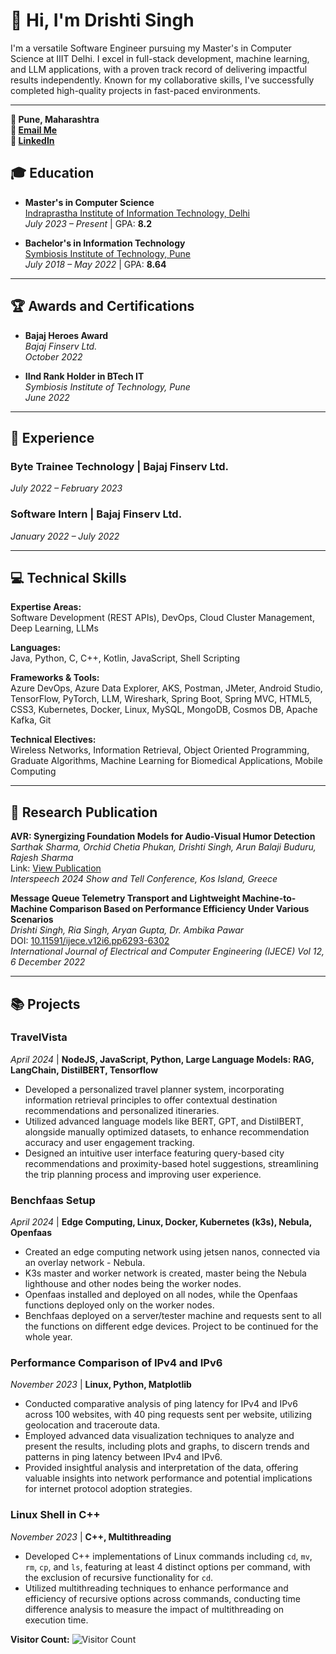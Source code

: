 # 👋 Hi, I'm Drishti Singh

I'm a versatile Software Engineer pursuing my Master's in Computer Science at IIIT Delhi. I excel in full-stack development, machine learning, and LLM applications, with a proven track record of delivering impactful results independently. Known for my collaborative skills, I've successfully completed high-quality projects in fast-paced environments.

---

**📍 Pune, Maharashtra**  
**📧 [Email Me](mailto:drishti.singh207@gmail.com)**  
**🔗 [LinkedIn](https://www.linkedin.com/in/drishti-singh-0685591a9/)**


## 🎓 Education

- **Master's in Computer Science**  
  [Indraprastha Institute of Information Technology, Delhi](https://www.iiitd.ac.in)  
  _July 2023 – Present_ | GPA: **8.2**

- **Bachelor's in Information Technology**  
  [Symbiosis Institute of Technology, Pune](https://www.sitpune.edu.in)  
  _July 2018 – May 2022_ | GPA: **8.64**

---

## 🏆 Awards and Certifications

- **Bajaj Heroes Award**  
  *Bajaj Finserv Ltd.*  
  _October 2022_

- **IInd Rank Holder in BTech IT**  
  *Symbiosis Institute of Technology, Pune*  
  _June 2022_

---
## 💼 Experience

### Byte Trainee Technology | Bajaj Finserv Ltd.
_July 2022 – February 2023_

### Software Intern | Bajaj Finserv Ltd.
_January 2022 – July 2022_

---

## 💻 Technical Skills

**Expertise Areas:**  
Software Development (REST APIs), DevOps, Cloud Cluster Management, Deep Learning, LLMs

**Languages:**  
Java, Python, C, C++, Kotlin, JavaScript, Shell Scripting

**Frameworks & Tools:**  
Azure DevOps, Azure Data Explorer, AKS, Postman, JMeter, Android Studio, TensorFlow, PyTorch, LLM, Wireshark, Spring Boot, Spring MVC, HTML5, CSS3, Kubernetes, Docker, Linux, MySQL, MongoDB, Cosmos DB, Apache Kafka, Git

**Technical Electives:**  
Wireless Networks, Information Retrieval, Object Oriented Programming, Graduate Algorithms, Machine Learning for Biomedical Applications, Mobile Computing

---

## 📑 Research Publication

**AVR: Synergizing Foundation Models for Audio-Visual Humor Detection**  
*Sarthak Sharma, Orchid Chetia Phukan, Drishti Singh, Arun Balaji Buduru, Rajesh Sharma*  
Link: [View Publication](https://scholar.google.com/citations?view_op=view_citation&hl=en&user=F6AHdV4AAAAJ&citation_for_view=F6AHdV4AAAAJ:u5HHmVD_uO8C)  
*Interspeech 2024 Show and Tell Conference, Kos Island, Greece*


**Message Queue Telemetry Transport and Lightweight Machine-to-Machine Comparison Based on Performance Efficiency Under Various Scenarios**  
*Drishti Singh, Ria Singh, Aryan Gupta, Dr. Ambika Pawar*  
DOI: [10.11591/ijece.v12i6.pp6293-6302](https://doi.org/10.11591/ijece.v12i6.pp6293-6302)  
*International Journal of Electrical and Computer Engineering (IJECE) Vol 12, 6 December 2022*

---

## 📚 Projects

### TravelVista
_April 2024_ | **NodeJS, JavaScript, Python, Large Language Models: RAG, LangChain, DistilBERT, Tensorflow**

- Developed a personalized travel planner system, incorporating information retrieval principles to offer contextual destination recommendations and personalized itineraries.
- Utilized advanced language models like BERT, GPT, and DistilBERT, alongside manually optimized datasets, to enhance recommendation accuracy and user engagement tracking.
- Designed an intuitive user interface featuring query-based city recommendations and proximity-based hotel suggestions, streamlining the trip planning process and improving user experience.

### Benchfaas Setup
_April 2024_ | **Edge Computing, Linux, Docker, Kubernetes (k3s), Nebula, Openfaas**

- Created an edge computing network using jetsen nanos, connected via an overlay network - Nebula.
- K3s master and worker network is created, master being the Nebula lighthouse and other nodes being the worker nodes.
- Openfaas installed and deployed on all nodes, while the Openfaas functions deployed only on the worker nodes.
- Benchfaas deployed on a server/tester machine and requests sent to all the functions on different edge devices. Project to be continued for the whole year.

### Performance Comparison of IPv4 and IPv6
_November 2023_ | **Linux, Python, Matplotlib**

- Conducted comparative analysis of ping latency for IPv4 and IPv6 across 100 websites, with 40 ping requests sent per website, utilizing geolocation and traceroute data.
- Employed advanced data visualization techniques to analyze and present the results, including plots and graphs, to discern trends and patterns in ping latency between IPv4 and IPv6.
- Provided insightful analysis and interpretation of the data, offering valuable insights into network performance and potential implications for internet protocol adoption strategies.

### Linux Shell in C++
_November 2023_ | **C++, Multithreading**

- Developed C++ implementations of Linux commands including `cd`, `mv`, `rm`, `cp`, and `ls`, featuring at least 4 distinct options per command, with the exclusion of recursive functionality for `cd`.
- Utilized multithreading techniques to enhance performance and efficiency of recursive options across commands, conducting time difference analysis to measure the impact of multithreading on execution time.

**Visitor Count:** ![Visitor Count](https://komarev.com/ghpvc/?username=drishh207&color=blue)
